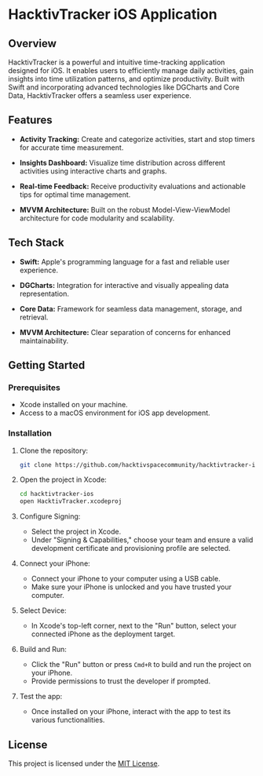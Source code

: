 # HacktivTracker iOS Application

## Overview

HacktivTracker is a powerful and intuitive time-tracking application designed for iOS. It enables users to efficiently manage daily activities, gain insights into time utilization patterns, and optimize productivity. Built with Swift and incorporating advanced technologies like DGCharts and Core Data, HacktivTracker offers a seamless user experience.

## Features

- **Activity Tracking:** Create and categorize activities, start and stop timers for accurate time measurement.
  
- **Insights Dashboard:** Visualize time distribution across different activities using interactive charts and graphs.

- **Real-time Feedback:** Receive productivity evaluations and actionable tips for optimal time management.

- **MVVM Architecture:** Built on the robust Model-View-ViewModel architecture for code modularity and scalability.

## Tech Stack

- **Swift:** Apple's programming language for a fast and reliable user experience.

- **DGCharts:** Integration for interactive and visually appealing data representation.

- **Core Data:** Framework for seamless data management, storage, and retrieval.

- **MVVM Architecture:** Clear separation of concerns for enhanced maintainability.

## Getting Started

### Prerequisites

- Xcode installed on your machine.
- Access to a macOS environment for iOS app development.

### Installation

1. Clone the repository:
    ```bash
    git clone https://github.com/hacktivspacecommunity/hacktivtracker-ios.git
    ```

2. Open the project in Xcode:
    ```bash
    cd hacktivtracker-ios
    open HacktivTracker.xcodeproj
    ```

3. Configure Signing:
   - Select the project in Xcode.
   - Under "Signing & Capabilities," choose your team and ensure a valid development certificate and provisioning profile are selected.

4. Connect your iPhone:
   - Connect your iPhone to your computer using a USB cable.
   - Make sure your iPhone is unlocked and you have trusted your computer.

5. Select Device:
   - In Xcode's top-left corner, next to the "Run" button, select your connected iPhone as the deployment target.

6. Build and Run:
   - Click the "Run" button or press `Cmd+R` to build and run the project on your iPhone.
   - Provide permissions to trust the developer if prompted.

7. Test the app:
   - Once installed on your iPhone, interact with the app to test its various functionalities.

## License

This project is licensed under the [MIT License](LICENSE).
